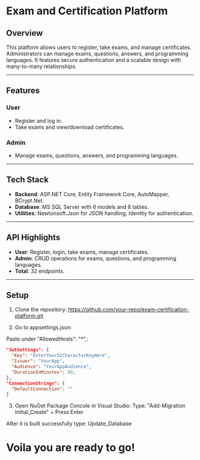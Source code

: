 # Exam and Certification Platform

## Overview

This platform allows users to register, take exams, and manage certificates. Administrators can manage exams, questions, answers, and programming languages. It features secure authentication and a scalable design with many-to-many relationships.

---

## Features

### User
- Register and log in.
- Take exams and view/download certificates.

### Admin
- Manage exams, questions, answers, and programming languages.

---

## Tech Stack

- **Backend**: ASP.NET Core, Entity Framework Core, AutoMapper, BCrypt.Net.
- **Database**: MS SQL Server with 6 models and 8 tables.
- **Utilities**: Newtonsoft.Json for JSON handling, Identity for authentication.

---

## API Highlights

- **User**: Register, login, take exams, manage certificates.
- **Admin**: CRUD operations for exams, questions, and programming languages.
- **Total**: 32 endpoints.

---

## Setup

1. Clone the repository:
https://github.com/your-repo/exam-certification-platform.git

2. Go to appsettings.json:

Paste under "AllowedHosts": "*",:
  ```json
  "JwtSettings": {
    "Key": "EnterYour32CharacterKeyHere",
    "Issuer": "YourApp",
    "Audience": "YourAppAudience",
    "DurationInMinutes": 60,
  },
  "ConnectionStrings": {
    "DefaultConnection": ""
  }
  ```

3. Open NuGet Package Concole in Visual Studio:
Type: "Add-Migration Initial_Create" + Press Enter

After it is built successfully type: Update_Database

# Voila you are ready to go!

